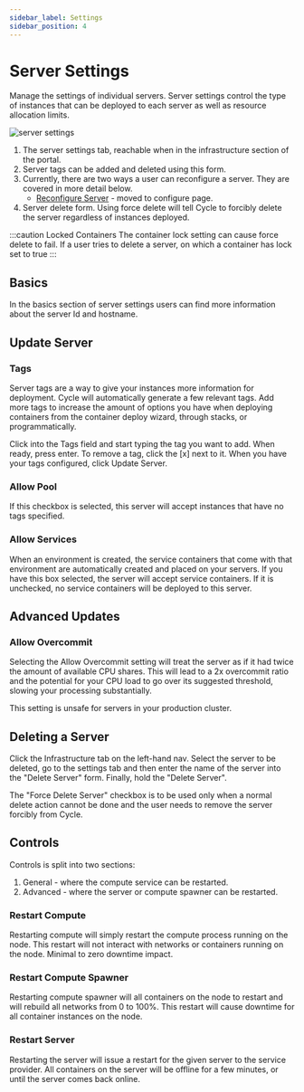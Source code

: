 ```yaml
---
sidebar_label: Settings
sidebar_position: 4
---
```


# Server Settings

Manage the settings of individual servers. Server settings control the type of instances that can be deployed to each server as well as resource allocation limits.

![server settings](https://static.cycle.io/portal-docs/server/settings.png)

1. The server settings tab, reachable when in the infrastructure section of the portal.
2. Server tags can be added and deleted using this form.
3. Currently, there are two ways a user can reconfigure a server. They are covered in more detail below.
    - [Reconfigure Server](/reference/infrastructure/servers/configure#reconfigure-server) - moved to configure page. 
4. Server delete form. Using force delete will tell Cycle to forcibly delete the server regardless of instances deployed.

:::caution Locked Containers
The container lock setting can cause force delete to fail. If a user tries to delete a server, on which a container has lock set to true
:::


## Basics
In the basics section of server settings users can find more information about the server Id and hostname. 


## Update Server

### Tags

Server tags are a way to give your instances more information for deployment. Cycle will automatically generate a few relevant tags. Add more tags to increase the amount of options you have when deploying containers from the container deploy wizard, through stacks, or programmatically.

Click into the Tags field and start typing the tag you want to add. When ready, press enter. To remove a tag, click the [x] next to it. When you have your tags configured, click Update Server.

### Allow Pool

If this checkbox is selected, this server will accept instances that have no tags specified.

### Allow Services

When an environment is created, the service containers that come with that environment are automatically created and placed on your servers. If you have this box selected, the server will accept service containers. If it is unchecked, no service containers will be deployed to this server.

## Advanced Updates

### Allow Overcommit

Selecting the Allow Overcommit setting will treat the server as if it had twice the amount of available CPU shares. This will lead to a 2x overcommit ratio and the potential for your CPU load to go over its suggested threshold, slowing your processing substantially.

This setting is unsafe for servers in your production cluster.

## Deleting a Server

Click the Infrastructure tab on the left-hand nav. Select the server to be deleted, go to the settings tab and then enter the name of the server into the "Delete Server" form. Finally, hold the "Delete Server".

The "Force Delete Server" checkbox is to be used only when a normal delete action cannot be done and the user needs to remove the server forcibly from Cycle.


## Controls
Controls is split into two sections:

1. General - where the compute service can be restarted.
2. Advanced - where the server or compute spawner can be restarted.  

### Restart Compute
Restarting compute will simply restart the compute process running on the node.  This restart will not interact with networks or containers running on the node.  Minimal to zero downtime impact. 

### Restart Compute Spawner
Restarting compute spawner will all containers on the node to restart and will rebuild all networks from 0 to 100%.  This restart will cause downtime for all container instances on the node. 

### Restart Server
Restarting the server will issue a restart for the given server to the service provider.  All containers on the server will be offline for a few minutes, or until the server comes back online.  